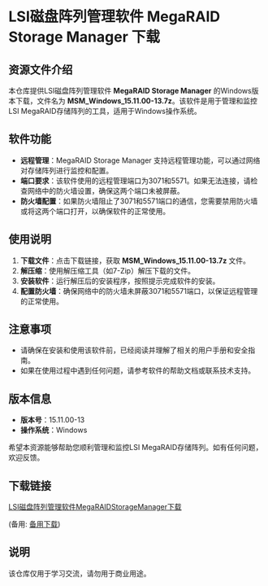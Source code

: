 # LSI磁盘阵列管理软件 MegaRAID Storage Manager 下载

## 资源文件介绍

本仓库提供LSI磁盘阵列管理软件 **MegaRAID Storage Manager** 的Windows版本下载，文件名为 **MSM_Windows_15.11.00-13.7z**。该软件是用于管理和监控LSI MegaRAID存储阵列的工具，适用于Windows操作系统。

## 软件功能

- **远程管理**：MegaRAID Storage Manager 支持远程管理功能，可以通过网络对存储阵列进行监控和配置。
- **端口要求**：该软件使用的远程管理端口为3071和5571。如果无法连接，请检查网络中的防火墙设置，确保这两个端口未被屏蔽。
- **防火墙配置**：如果防火墙阻止了3071和5571端口的通信，您需要禁用防火墙或将这两个端口打开，以确保软件的正常使用。

## 使用说明

1. **下载文件**：点击下载链接，获取 **MSM_Windows_15.11.00-13.7z** 文件。
2. **解压缩**：使用解压缩工具（如7-Zip）解压下载的文件。
3. **安装软件**：运行解压后的安装程序，按照提示完成软件的安装。
4. **配置防火墙**：确保网络中的防火墙未屏蔽3071和5571端口，以保证远程管理的正常使用。

## 注意事项

- 请确保在安装和使用该软件前，已经阅读并理解了相关的用户手册和安全指南。
- 如果在使用过程中遇到任何问题，请参考软件的帮助文档或联系技术支持。

## 版本信息

- **版本号**：15.11.00-13
- **操作系统**：Windows

希望本资源能够帮助您顺利管理和监控LSI MegaRAID存储阵列。如有任何问题，欢迎反馈。

## 下载链接
[LSI磁盘阵列管理软件MegaRAIDStorageManager下载](https://pan.quark.cn/s/48c883e8cda1) 

(备用: [备用下载](https://pan.baidu.com/s/1wjfrbIP7Wy5W2PkWXLiuVA?pwd=1234))

## 说明

该仓库仅用于学习交流，请勿用于商业用途。
